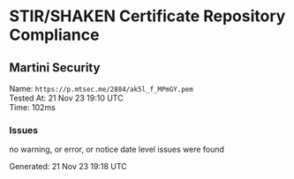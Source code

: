 # STIR/SHAKEN Certificate Repository Compliance

## Martini Security

Name: `https://p.mtsec.me/2884/ak5l_f_MPmGY.pem`\
Tested At: 21 Nov 23 19:10 UTC\
Time: 102ms

### Issues

no warning, or error, or notice date level issues were found

Generated: 21 Nov 23 19:18 UTC